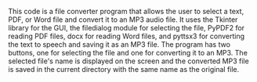 This code is a file converter program that allows the user to select a text, PDF, or Word file and convert it to an MP3 audio file. 
It uses the Tkinter library for the GUI, the filedialog module for selecting the file, PyPDF2 for reading PDF files, docx for reading Word files, and pyttsx3 for converting the text to speech and saving it as an MP3 file. The program has two buttons, one for selecting the file and one for converting it to an MP3. 
The selected file's name is displayed on the screen and the converted MP3 file is saved in the current directory with the same name as the original file.
